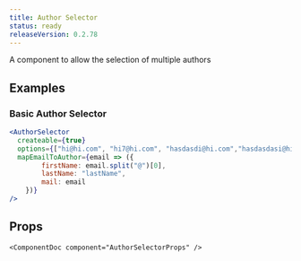 ```yaml
---
title: Author Selector
status: ready
releaseVersion: 0.2.78
---
```


A component to allow the selection of multiple authors

## Examples

### Basic Author Selector

```.jsx
<AuthorSelector
  createable={true}
  options={["hi@hi.com", "hi7@hi.com", "hasdasdi@hi.com","hasdasdasi@hi.com","aasdasdhi@hi.com","hzxczxci@hi.com","hzxczxci@hi.com","h2323i@hi.com", "hasdsadi@hi.com","hasdasdi@hi.com","hzczxci@hi.com","hiasdasd@hi.com","hi34343@hi.com", "hi45354@hi.com", "hi345@hi.com", "hi2@hi.com", "hi3@hi.com", "h5@hi.com", "bye@bye.com"]}
  mapEmailToAuthor={email => ({ 
        firstName: email.split("@")[0],
        lastName: "lastName",
        mail: email
    })}
/>
```

## Props

```!jsx
<ComponentDoc component="AuthorSelectorProps" />
```